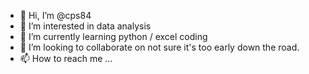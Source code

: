 - 👋 Hi, I’m @cps84
- 👀 I’m interested in data analysis 
- 🌱 I’m currently learning python / excel coding
- 💞️ I’m looking to collaborate on not sure it's too early down the road.
- 📫 How to reach me ...

<!---
cps84/cps84 is a ✨ special ✨ repository because its `README.md` (this file) appears on your GitHub profile.
You can click the Preview link to take a look at your changes.
--->
